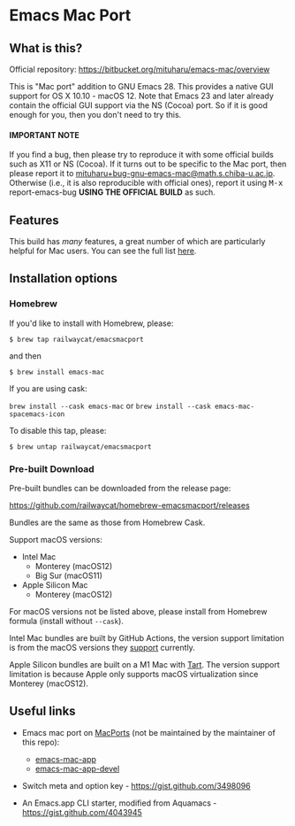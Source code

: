 # Emacs Mac Port

## What is this? ##

Official repository: https://bitbucket.org/mituharu/emacs-mac/overview

This is "Mac port" addition to GNU Emacs 28.  This provides a native
GUI support for OS X 10.10 - macOS 12.  Note that Emacs 23 and later
already contain the official GUI support via the NS (Cocoa) port.  So
if it is good enough for you, then you don't need to try this.

#### IMPORTANT NOTE ####

If you find a bug, then please try to reproduce it with some
official builds such as X11 or NS (Cocoa).  If it turns out to be
specific to the Mac port, then please report it to
<a href="mailto:mituharu+bug-gnu-emacs-mac@math.s.chiba-u.ac.jp">mituharu+bug-gnu-emacs-mac@math.s.chiba-u.ac.jp</a>.  Otherwise (i.e.,
it is also reproducible with official ones), report it using <kbd>M-x</kbd>
report-emacs-bug **USING THE OFFICIAL BUILD** as such.

## Features ##
This build has *many* features, a great number of which are particularly helpful for Mac users. You can see the full list <a href="https://bitbucket.org/mituharu/emacs-mac/src/master/README-mac">here</a>. 


## Installation options ##


### Homebrew ###
If you'd like to install with Homebrew, please:

`$ brew tap railwaycat/emacsmacport`

and then

`$ brew install emacs-mac`

If you are using cask:

`brew install --cask emacs-mac` or `brew install --cask emacs-mac-spacemacs-icon`

To disable this tap, please:

`$ brew untap railwaycat/emacsmacport`

### Pre-built Download ###

Pre-built bundles can be downloaded from the release page:

https://github.com/railwaycat/homebrew-emacsmacport/releases

Bundles are the same as those from Homebrew Cask.

Support macOS versions:

* Intel Mac
  - Monterey (macOS12)
  - Big Sur (macOS11)
* Apple Silicon Mac
  - Monterey (macOS12)

For macOS versions not be listed above, please install from Homebrew formula
(install without `--cask`).

Intel Mac bundles are built by GitHub Actions, the version support limitation is
from the macOS versions they
[support](https://docs.github.com/en/actions/using-github-hosted-runners/about-github-hosted-runners#supported-runners-and-hardware-resources)
currently.

Apple Silicon bundles are built on a M1 Mac with
[Tart](https://github.com/cirruslabs/tart). The version support limitation is
because Apple only supports macOS virtualization since Monterey (macOS12).

## Useful links ##

* Emacs mac port on [MacPorts](https://www.macports.org/) (not be maintained by the maintainer of this repo):
  - [emacs-mac-app](https://ports.macports.org/port/emacs-mac-app/)  
  - [emacs-mac-app-devel](https://ports.macports.org/port/emacs-mac-app-devel/)

* Switch meta and option key - https://gist.github.com/3498096

* An Emacs.app CLI starter, modified from Aquamacs - https://gist.github.com/4043945
